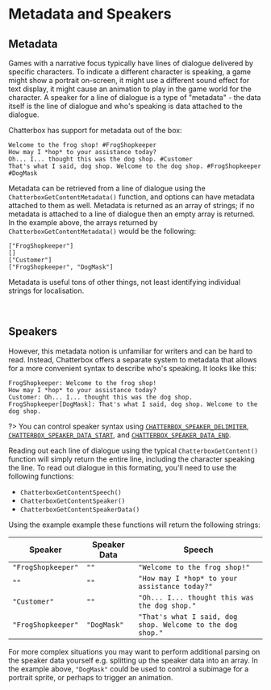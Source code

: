 # Metadata and Speakers

## Metadata

Games with a narrative focus typically have lines of dialogue delivered by specific characters. To indicate a different character is speaking, a game might show a portrait on-screen, it might use a different sound effect for text display, it might cause an animation to play in the game world for the character. A speaker for a line of dialogue is a type of "metadata" - the data itself is the line of dialogue and who's speaking is data attached to the dialogue.

Chatterbox has support for metadata out of the box:

```chatterscript
Welcome to the frog shop! #FrogShopkeeper
How may I *hop* to your assistance today?
Oh... I... thought this was the dog shop. #Customer
That's what I said, dog shop. Welcome to the dog shop. #FrogShopkeeper #DogMask
```

Metadata can be retrieved from a line of dialogue using the `ChatterboxGetContentMetadata()` function, and options can have metadata attached to them as well. Metadata is returned as an array of strings; if no metadata is attached to a line of dialogue then an empty array is returned. In the example above, the arrays returned by `ChatterboxGetContentMetadata()` would be the following:

```gml
["FrogShopkeeper"]
[]
["Customer"]
["FrogShopkeeper", "DogMask"]
```

Metadata is useful tons of other things, not least identifying individual strings for localisation.

&nbsp;

## Speakers

However, this metadata notion is unfamiliar for writers and can be hard to read. Instead, Chatterbox offers a separate system to metadata that allows for a more convenient syntax to describe who's speaking. It looks like this:

```chatterscript
FrogShopkeeper: Welcome to the frog shop!
How may I *hop* to your assistance today?
Customer: Oh... I... thought this was the dog shop.
FrogShopkeeper[DogMask]: That's what I said, dog shop. Welcome to the dog shop.
```

?> You can control speaker syntax using [`CHATTERBOX_SPEAKER_DELIMITER`](reference-configuration?id=chatterbox_speaker_delimiter), [`CHATTERBOX_SPEAKER_DATA_START`](reference-configuration?id=chatterbox_speaker_data_start), and [`CHATTERBOX_SPEAKER_DATA_END`](reference-configuration?id=chatterbox_speaker_data_end).

Reading out each line of dialogue using the typical `ChatterboxGetContent()` function will simply return the entire line, including the character speaking the line. To read out dialogue in this formating, you'll need to use the following functions:
- `ChatterboxGetContentSpeech()`
- `ChatterboxGetContentSpeaker()`
- `ChatterboxGetContentSpeakerData()`

Using the example example these functions will return the following strings:

|Speaker            |Speaker Data|Speech                                                    |
|-------------------|------------|----------------------------------------------------------|
|`"FrogShopkeeper"` |`""`        |`"Welcome to the frog shop!"`                             |
|`""`               |`""`        |`"How may I *hop* to your assistance today?"`             |
|`"Customer"`       |`""`        |`"Oh... I... thought this was the dog shop."`             |
|`"FrogShopkeeper"` |`"DogMask"` |`"That's what I said, dog shop. Welcome to the dog shop."`|

For more complex situations you may want to perform additional parsing on the speaker data yourself e.g. splitting up the speaker data into an array. In the example above, `"DogMask"` could be used to control a subimage for a portrait sprite, or perhaps to trigger an animation.